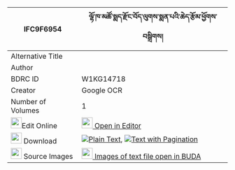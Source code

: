 |IFC9F6954|ལྷོ་ཁ་མཚོ་སྨད་རྫོང་བོད་ལུགས་སྨན་པའི་ཆེད་རྩོམ་ཕྱོགས་བསྒྲིགས། 
| --- | --- 
|Alternative Title |
|Author | 
|BDRC ID | W1KG14718
|Creator | Google OCR
|Number of Volumes| 1
|<img width="25" src="https://img.icons8.com/color/25/000000/edit-property.png">Edit Online| [<img width="25" src="https://avatars.githubusercontent.com/u/45091458?s=200&v=4"> Open in Editor](http://editor.openpecha.org/IFC9F6954)
|<img width="25" src="https://img.icons8.com/fluent/48/000000/download-2.png"/>  Download | [![](https://img.icons8.com/color/20/000000/txt.png)Plain Text](https://github.com/Openpecha/IFC9F6954/releases/download/v2/lhokha_tsome_dzong_boluk_menpa_plain_IFC9F6954.zip), [![](https://img.icons8.com/color/20/000000/txt.png)Text with Pagination](https://github.com/Openpecha/IFC9F6954/releases/download/v2/lhokha_tsome_dzong_boluk_menpa_pages_IFC9F6954.zip)
|<img width="25" src="https://img.icons8.com/plasticine/100/000000/pictures-folder.png"/>  Source Images | [<img width="25" src="https://library.bdrc.io/icons/BUDA-small.svg"> Images of text file open in BUDA](https://library.bdrc.io/show/bdr:W1KG14718)